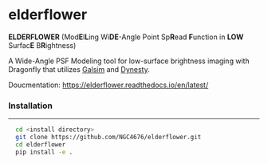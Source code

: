 # elderflower

**ELDERFLOWER** (Mod**E**l**L**ing Wi**DE**-Angle Point Sp**R**ead **F**unction in **LOW** Surfac**E** B**R**ightness)

A Wide-Angle PSF Modeling tool for low-surface brightness imaging with Dragonfly that utilizes [Galsim](https://github.com/GalSim-developers/GalSim) and [Dynesty](https://github.com/joshspeagle/dynesty).


Doucmentation: https://elderflower.readthedocs.io/en/latest/

### Installation
---
```bash
  cd <install directory>
  git clone https://github.com/NGC4676/elderflower.git
  cd elderflower
  pip install -e .
  ```
